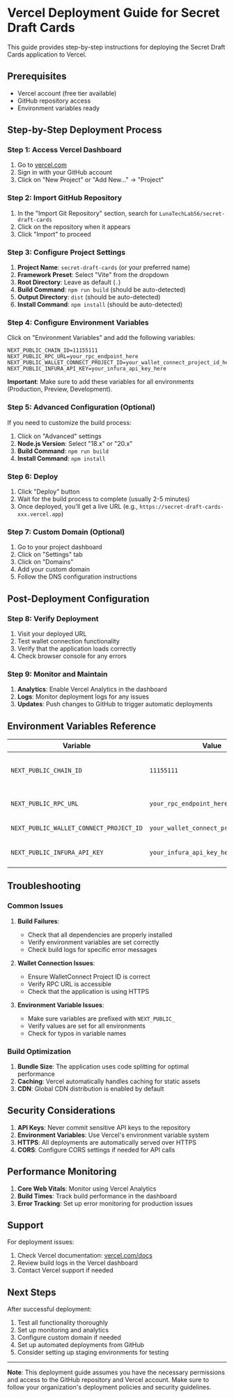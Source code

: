 # Vercel Deployment Guide for Secret Draft Cards

This guide provides step-by-step instructions for deploying the Secret Draft Cards application to Vercel.

## Prerequisites

- Vercel account (free tier available)
- GitHub repository access
- Environment variables ready

## Step-by-Step Deployment Process

### Step 1: Access Vercel Dashboard

1. Go to [vercel.com](https://vercel.com)
2. Sign in with your GitHub account
3. Click on "New Project" or "Add New..." → "Project"

### Step 2: Import GitHub Repository

1. In the "Import Git Repository" section, search for `LunaTechLab56/secret-draft-cards`
2. Click on the repository when it appears
3. Click "Import" to proceed

### Step 3: Configure Project Settings

1. **Project Name**: `secret-draft-cards` (or your preferred name)
2. **Framework Preset**: Select "Vite" from the dropdown
3. **Root Directory**: Leave as default (`.`)
4. **Build Command**: `npm run build` (should be auto-detected)
5. **Output Directory**: `dist` (should be auto-detected)
6. **Install Command**: `npm install` (should be auto-detected)

### Step 4: Configure Environment Variables

Click on "Environment Variables" and add the following variables:

```
NEXT_PUBLIC_CHAIN_ID=11155111
NEXT_PUBLIC_RPC_URL=your_rpc_endpoint_here
NEXT_PUBLIC_WALLET_CONNECT_PROJECT_ID=your_wallet_connect_project_id_here
NEXT_PUBLIC_INFURA_API_KEY=your_infura_api_key_here
```

**Important**: Make sure to add these variables for all environments (Production, Preview, Development).

### Step 5: Advanced Configuration (Optional)

If you need to customize the build process:

1. Click on "Advanced" settings
2. **Node.js Version**: Select "18.x" or "20.x"
3. **Build Command**: `npm run build`
4. **Install Command**: `npm install`

### Step 6: Deploy

1. Click "Deploy" button
2. Wait for the build process to complete (usually 2-5 minutes)
3. Once deployed, you'll get a live URL (e.g., `https://secret-draft-cards-xxx.vercel.app`)

### Step 7: Custom Domain (Optional)

1. Go to your project dashboard
2. Click on "Settings" tab
3. Click on "Domains"
4. Add your custom domain
5. Follow the DNS configuration instructions

## Post-Deployment Configuration

### Step 8: Verify Deployment

1. Visit your deployed URL
2. Test wallet connection functionality
3. Verify that the application loads correctly
4. Check browser console for any errors

### Step 9: Monitor and Maintain

1. **Analytics**: Enable Vercel Analytics in the dashboard
2. **Logs**: Monitor deployment logs for any issues
3. **Updates**: Push changes to GitHub to trigger automatic deployments

## Environment Variables Reference

| Variable | Value | Description |
|----------|-------|-------------|
| `NEXT_PUBLIC_CHAIN_ID` | `11155111` | Ethereum Sepolia testnet chain ID |
| `NEXT_PUBLIC_RPC_URL` | `your_rpc_endpoint_here` | RPC endpoint for blockchain connection |
| `NEXT_PUBLIC_WALLET_CONNECT_PROJECT_ID` | `your_wallet_connect_project_id_here` | WalletConnect project ID |
| `NEXT_PUBLIC_INFURA_API_KEY` | `your_infura_api_key_here` | Infura API key for RPC access |

## Troubleshooting

### Common Issues

1. **Build Failures**:
   - Check that all dependencies are properly installed
   - Verify environment variables are set correctly
   - Check build logs for specific error messages

2. **Wallet Connection Issues**:
   - Ensure WalletConnect Project ID is correct
   - Verify RPC URL is accessible
   - Check that the application is using HTTPS

3. **Environment Variable Issues**:
   - Make sure variables are prefixed with `NEXT_PUBLIC_`
   - Verify values are set for all environments
   - Check for typos in variable names

### Build Optimization

1. **Bundle Size**: The application uses code splitting for optimal performance
2. **Caching**: Vercel automatically handles caching for static assets
3. **CDN**: Global CDN distribution is enabled by default

## Security Considerations

1. **API Keys**: Never commit sensitive API keys to the repository
2. **Environment Variables**: Use Vercel's environment variable system
3. **HTTPS**: All deployments are automatically served over HTTPS
4. **CORS**: Configure CORS settings if needed for API calls

## Performance Monitoring

1. **Core Web Vitals**: Monitor using Vercel Analytics
2. **Build Times**: Track build performance in the dashboard
3. **Error Tracking**: Set up error monitoring for production issues

## Support

For deployment issues:
1. Check Vercel documentation: [vercel.com/docs](https://vercel.com/docs)
2. Review build logs in the Vercel dashboard
3. Contact Vercel support if needed

## Next Steps

After successful deployment:
1. Test all functionality thoroughly
2. Set up monitoring and analytics
3. Configure custom domain if needed
4. Set up automated deployments from GitHub
5. Consider setting up staging environments for testing

---

**Note**: This deployment guide assumes you have the necessary permissions and access to the GitHub repository and Vercel account. Make sure to follow your organization's deployment policies and security guidelines.
